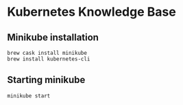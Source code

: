 # Kubernetes Knowledge Base

## Minikube installation

```shell
brew cask install minikube
brew install kubernetes-cli
```

## Starting minikube

```shell
minikube start
```
